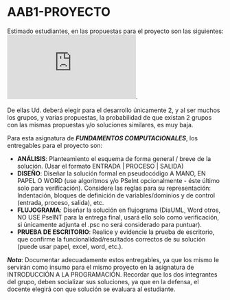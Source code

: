 # AAB1-PROYECTO

Estimado estudiantes, en las propuestas para el proyecto son las siguientes: ![Propuestas de proyectos](https://github.com/FundComp-C-OF24/APEB1-PROYECTO/blob/main/Micelania%20ejercicios%20Proyecto.pdf).

De ellas Ud. deberá elegir para el desarrollo únicamente 2, y al ser muchos los grupos, y varias propuestas, la probabilidad de que existan 2 grupos con las mismas propuestas y/o soluciones similares, es muy baja. 

Para esta asignatura de __*FUNDAMENTOS COMPUTACIONALES*__, los entregables para el proyecto son: 

* __ANÁLISIS__: Planteamiento el esquema de forma general / breve de la solución. (Usar el formato ENTRADA | PROCESO | SALIDA)
* __DISEÑO__: Diseñar la solución formal en pseudocódigo A MANO, EN PAPEL O WORD (use algoritmos y/o PSeInt opcionalmente - éste último solo para verificación). Considere las reglas para su representación: Indentación, bloques de definición de variables/dominios y de control (entrada, proceso, salida), etc.
* __FLUJOGRAMA__: Diseñar la solución en flujograma (DiaUML, Word otros, NO USE PseINT para la entrega final, usará ello solo como verificación, si únicamente adjunta el .psc no será considerado para puntuar).
* __PRUEBA DE ESCRITORIO__: Realice y evidencie la prueba de escritorio, que confirme la funcionalidad/resultados correctos de su solución (puede usar papel, excel, word, etc.).

__*Nota*__: Documentar adecuadamente estos entregables, ya que los mismo le servirán como insumo para el mismo proyecto en la asignatura de INTRODUCCIÓN A LA PROGRAMACIÓN. Recordar que los dos integrantes del grupo, deben socializar sus soluciones, ya que en la defensa, el docente elegirá con que solución se evaluara al estudiante. 
